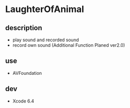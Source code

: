 # LaughterOfAnimal

## description
* play sound and recorded sound
* record own sound (Additional Function Planed ver2.0)


## use
* AVFoundation

## dev
* Xcode 6.4
